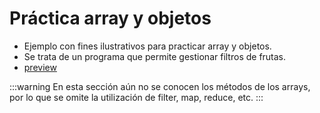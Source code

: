 # Práctica array y objetos

-   Ejemplo con fines ilustrativos para practicar array y objetos.
-   Se trata de un programa que permite gestionar filtros de frutas.
-   [preview]()

:::warning
En esta sección aún no se conocen los métodos de los arrays, por lo que se omite la utilización de filter, map, reduce, etc.
:::
